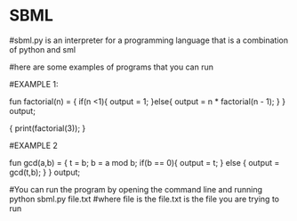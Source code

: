# SBML

#sbml.py is an interpreter for a programming language that is a combination of python and sml

#here are some examples of programs that you can run

#EXAMPLE 1:

fun factorial(n) = {
    if(n <1){
        output = 1;
    }else{
        output = n * factorial(n - 1);
    }
} output;

{
    print(factorial(3));
}

#EXAMPLE 2

fun gcd(a,b) = {
    t = b;
    b = a mod b;
    if(b == 0){
        output = t;
    } else {
        output = gcd(t,b);
    }
} output;


#You can run the program by opening the command line and running python sbml.py file.txt
#where file is the file.txt is the file you are trying to run
